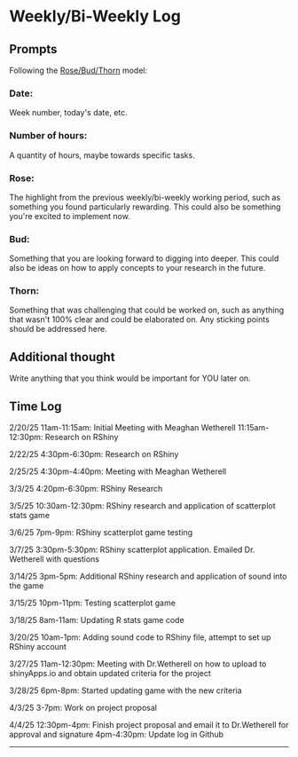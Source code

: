 # Weekly/Bi-Weekly Log

## Prompts
Following the [Rose/Bud/Thorn](https://www.panoramaed.com/blog/rose-bud-thorn-activity-and-worksheet#:~:text=%22Rose%2C%20Bud%2C%20Thorn%22%20is%20a%20mindful%20design%2D,day%2C%20week%2C%20or%20month.) model:

### Date: 
Week number, today's date, etc. 


### Number of hours: 
A quantity of hours, maybe towards specific tasks. 

### Rose:
The highlight from the previous weekly/bi-weekly working period, such as something you found particularly rewarding. This could also be something you're excited to implement now.

### Bud: 
Something that you are looking forward to digging into deeper. This could also be ideas on how to apply concepts to your research in the future. 

### Thorn: 
Something that was challenging that could be worked on, such as anything that wasn't 100% clear and could be elaborated on. Any sticking points should be addressed here. 

## Additional thought
Write anything that you think would be important for YOU later on.




## Time Log
2/20/25
11am-11:15am: Initial Meeting with Meaghan Wetherell
11:15am-12:30pm: Research on RShiny

2/22/25
4:30pm-6:30pm: Research on RShiny

2/25/25
4:30pm-4:40pm: Meeting with Meaghan Wetherell

3/3/25
4:20pm-6:30pm: RShiny Research

3/5/25
10:30am-12:30pm: RShiny research and application of scatterplot stats game

3/6/25
7pm-9pm: RShiny scatterplot game testing

3/7/25
3:30pm-5:30pm: RShiny scatterplot application. Emailed Dr. Wetherell with questions

3/14/25
3pm-5pm: Additional RShiny research and application of sound into the game

3/15/25
10pm-11pm: Testing scatterplot game

3/18/25
8am-11am: Updating R stats game code

3/20/25
10am-1pm: Adding sound code to RShiny file, attempt to set up RShiny account

3/27/25
11am-12:30pm: Meeting with Dr.Wetherell on how to upload to shinyApps.io and obtain updated criteria for the project

3/28/25
6pm-8pm: Started updating game with the new criteria 

4/3/25
3-7pm: Work on project proposal

4/4/25
12:30pm-4pm: Finish project proposal and email it to Dr.Wetherell for approval and signature
4pm-4:30pm: Update log in Github

---

